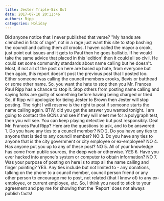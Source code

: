 ```yaml
---
title: Jester Triple-Six Out
date: 2017-07-10 20:11:46
authors: Ripp
categories: Holiday
---
```


 Did anyone notice that I never published that verse? "My hands are clenched in fists of rage", not in a rage just want this site to stop bashing the council and calling them all crooks. I haven called the mayor a crook, just point out issues and it gets to Paul then he goes ballistic. If he would take the same advice that placed in this 'edition' then it could all so civil. He could set some community standards about name calling but he doesn't. 
Most, if not all of the post on here are based up hate, from everyone but then again, this report doesn't post the previous post that I posted too. Either someone was calling the council members crooks, Bevis or butthead or some other name. So, you want the hate to stop then you Mr. Frances Paul Ripp has a chance to stop it. Stop others from posting name calling and saying folks are guilty of something before having being charged or tried.
So, if Ripp will apologize for tieing Jester to Brown then Jester will stop posting. The right I will reserve is the right to post if someone starts the name calling again. BTW, did you get the answer you wanted tonight. I am going to contact the GCNs and see if they will meet me for a polygraph test, then you will see. You can keep playing detective but post responsibly. 
Deal Mr. Frances Paul Ripp?
Here are the questions to ask, and to be answered: 1. Do you have any ties to a council member? NO 2. Do you have any ties to anyone that is tied to any council member? NO 3. Do you have any ties to anyone that is the city government or city employee or ex-employee? NO 4. Has anyone put you up to any of these post? NO 5. All of your knowledge has come from public sources, the deep web or otherwise. YES 6. Have you ever hacked into anyone's system or computer to obtain information? NO 7. Was your purpose of posting on here is to stop all the name calling and finger pointing? YES.
Any ties include but not limited to - any donations, talking on the phone to a council member, council person friend or any other person to encourage me to post, not related (that I know of) to any ex-employee, or current employee, etc. 
So, I think you need to stick to your agreement and pay me for showing that the 'Report' does not always publish facts!